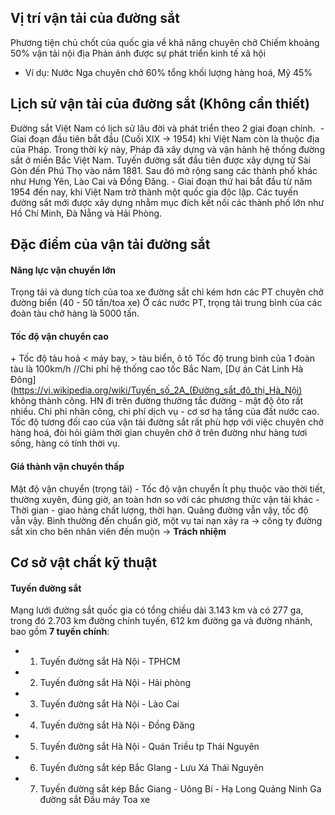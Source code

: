 ## Vị trí vận tải của đường sắt
Phương tiện chủ chốt của quốc gia về khả năng chuyên chở 
Chiếm khoảng 50% vận tải nội địa
Phản ánh được sự phát triển kinh tế xã hội
- Ví dụ: 
Nước Nga chuyên chở 60% tổng khối lượng hàng hoá, Mỹ 45% 
## Lịch sử vận tải của đường sắt (Không cần thiết)
Đường sắt Việt Nam có lịch sử lâu đời và phát triển theo 2 giai đoạn chính. 
	 - Giai đoạn đầu tiên bắt đầu (Cuối XIX -> 1954) khi Việt Nam còn là thuộc địa của Pháp. Trong thời kỳ này, Pháp đã xây dựng và vận hành hệ thống đường sắt ở miền Bắc Việt Nam. Tuyến đường sắt đầu tiên được xây dựng từ Sài Gòn đến Phú Thọ vào năm 1881. Sau đó mở rộng sang các thành phố khác như Hưng Yên, Lào Cai và Đồng Đăng.
	- Giai đoạn thứ hai bắt đầu từ năm 1954 đến nay, khi Việt Nam trở thành một quốc gia độc lập. Các tuyến đường sắt mới được xây dựng nhằm mục đích kết nối các thành phố lớn như Hồ Chí Minh, Đà Nẵng và Hải Phòng.
## Đặc điểm của vận tải đường sắt 
#### Năng lực vận chuyển lớn
Trọng tải và dung tích của toa xe đường sắt chỉ kém hơn các PT chuyên chở đường biển (40 - 50 tấn/toa xe) Ở các nước PT, trọng tải trung bình của các đoàn tàu chở hàng là 5000 tấn.
#### Tốc độ vận chuyển cao 
 + Tốc độ tàu hoả < máy bay, > tàu biển, ô tô 
Tốc độ trung bình của 1 đoàn tàu là 100km/h
//Chi phí hệ thống cao tốc Bắc Nam, [Dự án Cát Linh Hà Đông](https://vi.wikipedia.org/wiki/Tuyến_số_2A_(Đường_sắt_đô_thị_Hà_Nội) không thành công. HN đi trên đường thường tắc đường - mật độ ôto rất nhiều. 
Chi phí nhân công, chi phí dịch vụ - cơ sơ hạ tầng của đất nước cao. 
Tốc độ tương đối cao của vận tải đường sắt rất phù hợp với việc chuyên chở hàng hoá, đòi hỏi giảm thời gian chuyên chở ở trên đường như hàng tươi sống, hàng có tính thời vụ. 
#### Giá thành vận chuyển thấp 
Mật độ vận chuyển (trọng tải)
	- Tốc độ vận chuyển 
	Ít phụ thuộc vào thời tiết, thường xuyên, đúng giờ, an toàn hơn so với các phương thức vận tải khác 
	- Thời gian - giao hàng chất lượng, thời hạn.
	Quãng đường vẫn vậy, tốc độ vẫn vậy. 
	Bình thường đến chuẩn giờ, một vụ tai nạn xảy ra -> công ty đường sắt xin cho bên nhân viên đến muộn -> **Trách nhiệm**
## Cơ sở vật chất kỹ thuật
#### Tuyến đường sắt 
Mạng lưới đường sắt quốc gia có tổng chiều dài 3.143 km và có 277 ga, trong đó 2.703 km đường chính tuyến, 612 km đường ga và đường nhánh, bao gồm **7 tuyến chính**:
- 1. Tuyến đường sắt Hà Nội - TPHCM
- 2. Tuyến đường sắt Hà Nội - Hải phòng
- 3. Tuyến đường sắt Hà Nội - Lào Cai
- 4. Tuyến đường sắt Hà Nội - Đồng Đăng
- 5. Tuyến đường sắt Hà Nội - Quán Triều tp Thái Nguyên
- 6. Tuyến đường sắt kép Bắc GIang - Lưu Xá Thái Nguyên
- 7. Tuyến đường sắt kép Bắc Giang - Uông Bí - Hạ Long Quảng Ninh
Ga đường sắt
Đầu máy 
Toa xe
